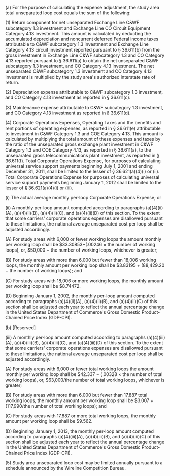 (a) For the purpose of calculating the expense adjustment, the study area total unseparated loop cost equals the sum of the following:

(1) Return component for net unseparated Exchange Line C&WF subcategory 1.3 investment and Exchange Line CO Circuit Equipment Category 4.13 investment. This amount is calculated by deducting the accumulated depreciation and noncurrent deferred Federal income taxes attributable to C&WF subcategory 1.3 investment and Exchange Line Category 4.13 circuit investment reported pursuant to § 36.611(b) from the gross investment in Exchange Line C&WF subcategory 1.3 and CO Category 4.13 reported pursuant to § 36.611(a) to obtain the net unseparated C&WF subcategory 1.3 investment, and CO Category 4.13 investment. The net unseparated C&WF subcategory 1.3 investment and CO Category 4.13 investment is multiplied by the study area's authorized interstate rate of return.

(2) Depreciation expense attributable to C&WF subcategory 1.3 investment, and CO Category 4.13 investment as reported in § 36.611(c).

(3) Maintenance expense attributable to C&WF subcategory 1.3 investment, and CO Category 4.13 investment as reported in § 36.611(d).

(4) Corporate Operations Expenses, Operating Taxes and the benefits and rent portions of operating expenses, as reported in § 36.611(e) attributable to investment in C&WF Category 1.3 and COE Category 4.13. This amount is calculated by multiplying the total amount of these expenses and taxes by the ratio of the unseparated gross exchange plant investment in C&WF Category 1.3 and COE Category 4.13, as reported in § 36.611(a), to the unseparated gross telecommunications plant investment, as reported in § 36.611(f). Total Corporate Operations Expense, for purposes of calculating universal service support payments beginning July 1, 2001 and ending December 31, 2011, shall be limited to the lesser of § 36.621(a)(4)(i) or (ii). Total Corporate Operations Expense for purposes of calculating universal service support payments beginning January 1, 2012 shall be limited to the lesser of § 36.621(a)(4)(i) or (iii).

(i) The actual average monthly per-loop Corporate Operations Expense; or

(ii) A monthly per-loop amount computed according to paragraphs (a)(4)(ii)(A), (a)(4)(ii)(B), (a)(4)(ii)(C), and (a)(4)(ii)(D) of this section. To the extent that some carriers' corporate operations expenses are disallowed pursuant to these limitations, the national average unseparated cost per loop shall be adjusted accordingly.
                

(A) For study areas with 6,000 or fewer working loops the amount monthly per working loop shall be $33.30853−(.00246 × the number of working loops), or, $50,000 ÷ the number of working loops, whichever is greater;

(B) For study areas with more than 6,000 but fewer than 18,006 working loops, the monthly amount per working loop shall be $3.83195 + (88,429.20 ÷ the number of working loops); and

(C) For study areas with 18,006 or more working loops, the monthly amount per working loop shall be $8.74472.

(D) Beginning January 1, 2002, the monthly per-loop amount computed according to paragraphs (a)(4)(ii)(A), (a)(4)(ii)(B), and (a)(4)(ii)(C) of this section shall be adjusted each year to reflect the annual percentage change in the United States Department of Commerce's Gross Domestic Product-Chained Price Index (GDP-CPI).

(b) [Reserved]

(iii) A monthly per-loop amount computed according to paragraphs (a)(4)(iii)(A), (a)(4)(iii)(B), (a)(4)(iii)(C), and (a)(4)(iii)(D) of this section. To the extent that some carriers' corporate operations expenses are disallowed pursuant to these limitations, the national average unseparated cost per loop shall be adjusted accordingly.

(A) For study areas with 6,000 or fewer total working loops the amount monthly per working loop shall be $42.337 − (.00328 × the number of total working loops), or, $63,000/the number of total working loops, whichever is greater;

(B) For study areas with more than 6,000 but fewer than 17,887 total working loops, the monthly amount per working loop shall be $3.007 + (117,990/the number of total working loops); and

(C) For study areas with 17,887 or more total working loops, the monthly amount per working loop shall be $9.562.

(D) Beginning January 1, 2013, the monthly per-loop amount computed according to paragraphs (a)(4)(iii)(A), (a)(4)(iii)(B), and (a)(4)(iii)(C) of this section shall be adjusted each year to reflect the annual percentage change in the United States Department of Commerce's Gross Domestic Product-Chained Price Index (GDP-CPI).

(5) Study area unseparated loop cost may be limited annually pursuant to a schedule announced by the Wireline Competition Bureau.

